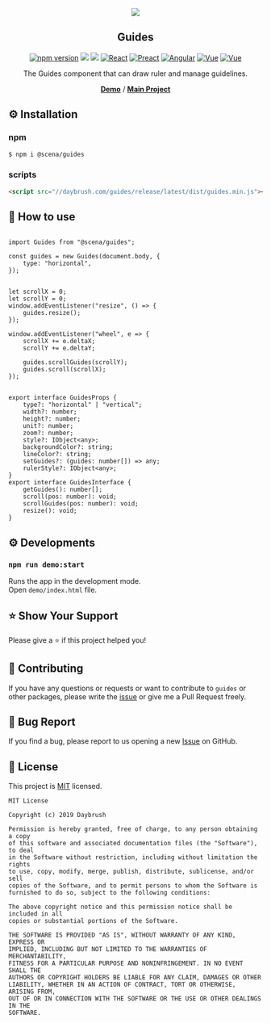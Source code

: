 

<p align="middle" ><img src="https://raw.githubusercontent.com/daybrush/guides/master/demo/images/guides.png"/></p>
<h2 align="middle">Guides</h2>
<p align="middle">
<a href="https://www.npmjs.com/package/@scena/guides" target="_blank"><img src="https://img.shields.io/npm/v/@scena/guides.svg?style=flat-square&color=007acc&label=version" alt="npm version" /></a>
<img src="https://img.shields.io/badge/language-typescript-blue.svg?style=flat-square"/>
<a href="https://github.com/daybrush/guides/blob/master/LICENSE" target="_blank"><img src="https://img.shields.io/github/license/daybrush/guides.svg?style=flat-square&label=license&color=08CE5D"/></a>
<a href="https://github.com/daybrush/guides/tree/master/packages/react-guides" target="_blank"><img alt="React" src="https://img.shields.io/static/v1.svg?label=&message=React&style=flat-square&color=61daeb"></a>
<a href="https://github.com/daybrush/guides/tree/master/packages/preact-guides" target="_blank"><img alt="Preact" src="https://img.shields.io/static/v1.svg?label=&message=Preact&style=flat-square&color=673ab8"></a>
<a href="https://github.com/daybrush/guides/tree/master/packages/ngx-guides" target="_blank"><img alt="Angular" src="https://img.shields.io/static/v1.svg?label=&message=Angular&style=flat-square&color=C82B38"></a>
<a href="https://github.com/daybrush/guides/tree/master/packages/vue-guides" target="_blank"><img
    alt="Vue"
    src="https://img.shields.io/static/v1.svg?label=&message=Vue&style=flat-square&color=3fb984"></a>
<a href="https://github.com/daybrush/guides/tree/master/packages/svelte-guides" target="_blank"><img
    alt="Vue"
    src="https://img.shields.io/static/v1.svg?label=&message=Svelte&style=flat-square&color=C82B38"></a>
</p>
<p align="middle">The Guides component that can draw ruler and manage guidelines.</p>
<p align="middle">
    <a href="https://daybrush.com/guides" target="_blank"><strong>Demo</strong></a> /
    <a href="https://github.com/daybrush/scenejs-editor" target="_blank"><strong>Main Project</strong></a>
</p>


## ⚙️ Installation
### npm
```sh
$ npm i @scena/guides
```

### scripts
```html
<script src="//daybrush.com/guides/release/latest/dist/guides.min.js"></script>
```

## 🚀 How to use
```tsx

import Guides from "@scena/guides";

const guides = new Guides(document.body, {
    type: "horizontal",
});


let scrollX = 0;
let scrollY = 0;
window.addEventListener("resize", () => {
    guides.resize();
});

window.addEventListener("wheel", e => {
    scrollX += e.deltaX;
    scrollY += e.deltaY;

    guides.scrollGuides(scrollY);
    guides.scroll(scrollX);
});


export interface GuidesProps {
    type?: "horizontal" | "vertical";
    width?: number;
    height?: number;
    unit?: number;
    zoom?: number;
    style?: IObject<any>;
    backgroundColor?: string;
    lineColor?: string;
    setGuides?: (guides: number[]) => any;
    rulerStyle?: IObject<any>;
}
export interface GuidesInterface {
    getGuides(): number[];
    scroll(pos: number): void;
    scrollGuides(pos: number): void;
    resize(): void;
}

```


## ⚙️ Developments
### `npm run demo:start`

Runs the app in the development mode.<br>
Open `demo/index.html` file.


## ⭐️ Show Your Support
Please give a ⭐️ if this project helped you!

## 👏 Contributing

If you have any questions or requests or want to contribute to `guides` or other packages, please write the [issue](https://github.com/daybrush/guides/issues) or give me a Pull Request freely.

## 🐞 Bug Report

If you find a bug, please report to us opening a new [Issue](https://github.com/daybrush/guides/issues) on GitHub.


## 📝 License

This project is [MIT](https://github.com/daybrush/guides/blob/master/LICENSE) licensed.

```
MIT License

Copyright (c) 2019 Daybrush

Permission is hereby granted, free of charge, to any person obtaining a copy
of this software and associated documentation files (the "Software"), to deal
in the Software without restriction, including without limitation the rights
to use, copy, modify, merge, publish, distribute, sublicense, and/or sell
copies of the Software, and to permit persons to whom the Software is
furnished to do so, subject to the following conditions:

The above copyright notice and this permission notice shall be included in all
copies or substantial portions of the Software.

THE SOFTWARE IS PROVIDED "AS IS", WITHOUT WARRANTY OF ANY KIND, EXPRESS OR
IMPLIED, INCLUDING BUT NOT LIMITED TO THE WARRANTIES OF MERCHANTABILITY,
FITNESS FOR A PARTICULAR PURPOSE AND NONINFRINGEMENT. IN NO EVENT SHALL THE
AUTHORS OR COPYRIGHT HOLDERS BE LIABLE FOR ANY CLAIM, DAMAGES OR OTHER
LIABILITY, WHETHER IN AN ACTION OF CONTRACT, TORT OR OTHERWISE, ARISING FROM,
OUT OF OR IN CONNECTION WITH THE SOFTWARE OR THE USE OR OTHER DEALINGS IN THE
SOFTWARE.
```
